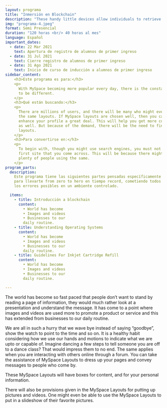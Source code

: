 ```yaml
---
layout: programa
title: "Inmersión en Blockchain"
description: "These handy little devices allow individuals to retrieve and store e-mail messages, create a contact file, coordinate appointments, surf the internet."
img: "programa-4.jpeg"
format: Semi Presencial
duration: "120 horas <br/> 40 horas al mes"
language: Español
important_dates:
  - date: 22 Mar 2021
    text: Apertura de registro de alumnos de primer ingreso
  - date: 31 Jul 2021
    text: Cierre registro de alumnos de primer ingreso
  - date: 31 Ago 2021
    text: Inicio de curso de inducción a alumnos de primer ingreso
sidebar_content:
    <h3>Este programa es para:</h3>
    <p>
      With MySpace becoming more popular every day, there is the constant need
      to be different.
    </p>
    <h3>Qué están buscando:</h3>
    <p>
      There are millions of users, and there will be many who might even use
      the same layouts. If MySpace layouts are chosen well, then you can
      enhance your profile a great deal. This will help you get more contacts
      as well. But because of the demand, there will be the need to find unique
      layouts.
    </p>
    <h3>Para convertirse en:</h3>
    <p>
      To begin with, though you might use search engines, you must not pick the
      first site that you come across. This will be because there might be
      plenty of people using the same.
    </p>
program_parts:
  description:
    Este programa tiene las siguientes partes pensadas específicamente
    para llevarte from zero to hero en tiempo record, cometiendo todos
    los errores posibles en un ambiente controlado.

  items:
    - title: Introducción a blockchain
      content:
        • World has become
        • Images and videos
        • Businesses to our
        daily routine.
    - title: Understanding Operating Systems
      content:
        • World has become
        • Images and videos
        • Businesses to our
        daily routine.
    - title: Guidelines For Inkjet Cartridge Refill
      content:
        • World has become
        • Images and videos
        • Businesses to our
        daily routine.

---
```


The world has become so fast paced that people don’t want to stand by reading a page of information, they would much rather look at a presentation and understand the message. It has come to a point where images and videos are used more to promote a product or service and this has extended from businesses to our daily routine.

We are all in such a hurry that we wave bye instead of saying “goodbye”, show the watch to point to the time and so on. It is a healthy habit considering how we use our hands and motions to indicate what we are upto or capable of. Imagine dancing a few steps to tell someone you are off to a dance class? That would impress them to no end. The same applies when you are interacting with others online through a forum. You can take the assistance of MySpace Layouts to dress up your pages and convey messages to people who come by.

These MySpace Layouts will have boxes for content, and for your personal information.

There will also be provisions given in the MySpace Layouts for putting up pictures and videos. One might even be able to use the MySpace Layouts to put in a slideshow of their favorite pictures.
